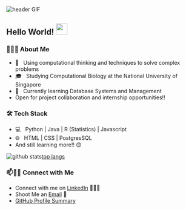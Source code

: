 ![header GIF](https://github.com/quek-zhiheng/quek-zhiheng/blob/main/video_2021-12-02_15-02-31.gif)

## Hello World! <img src="https://raw.githubusercontent.com/iampavangandhi/iampavangandhi/master/gifs/Hi.gif" width="30px"></h2>

<h3> 👨🏻‍💻 About Me </h3>

- 🤔 &nbsp; Using computational thinking and techniques to solve complex problems
- 🎓 &nbsp; Studying Computational Biology at the National University of Singapore
- 🌱 &nbsp; Currently learning Database Systems and Management
- Open for project collaboration and internship opportunities!!

<h3>🛠 Tech Stack</h3>

- 💻 &nbsp; Python | Java | R (Statistics) | Javascript
- 🌐 &nbsp; HTML | CSS | PostgresSQL
- And still learning more!! 😊

![github stats](https://github-readme-stats.vercel.app/api?username=quek-zhiheng&show_icons=true)[top langs](https://github-readme-stats.vercel.app/api/top-langs/?username=quek-zhiheng&layout=compact&theme=buefy&hide_border=true)

### 📫🤝🏻 Connect with Me

 - Connect with me on [LinkedIn](https://www.linkedin.com/in/quekzhiheng/) 👨🏻‍💻
 - Shoot Me an [Email](mailto:quekzhiheng@gmail.com) 💌
 - [GitHub Profile Summary](https://profile-summary-for-github.com/user/quek-zhiheng)

